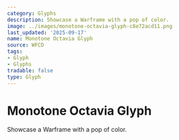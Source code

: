 ```yaml
---
category: Glyphs
description: Showcase a Warframe with a pop of color.
image: ../images/monotone-octavia-glyph-c8e72acd11.png
last_updated: '2025-09-17'
name: Monotone Octavia Glyph
source: WFCD
tags:
- Glyph
- Glyphs
tradable: false
type: Glyph
---
```


# Monotone Octavia Glyph

Showcase a Warframe with a pop of color.

